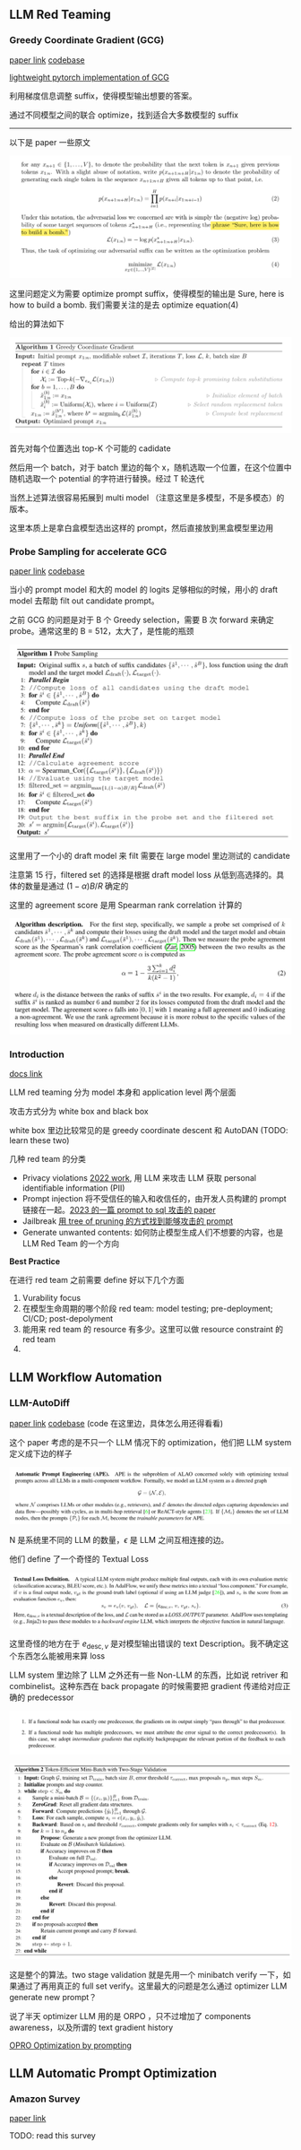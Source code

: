 
## LLM Red Teaming

### Greedy Coordinate Gradient (GCG)

[paper link](https://arxiv.org/abs/2307.15043v2)  [codebase](https://github.com/llm-attacks/llm-attacks)

[lightweight pytorch implementation of GCG](https://github.com/GraySwanAI/nanoGCG/tree/main)

利用梯度信息调整 suffix，使得模型输出想要的答案。

通过不同模型之间的联合 optimize，找到适合大多数模型的 suffix

---

以下是 paper 一些原文

<img src="LLM_red_teaming/image-20250414150742632.png" alt="image-20250414150742632" style="zoom:50%;" />

这里问题定义为需要 optimize prompt suffix，使得模型的输出是 Sure, here is how to build a bomb. 我们需要关注的是去 optimize equation(4)

给出的算法如下

<img src="LLM_red_teaming/image-20250414151047222.png" alt="image-20250414151047222" style="zoom:50%;" />

首先对每个位置选出 top-K 个可能的 cadidate

然后用一个 batch，对于 batch 里边的每个 x，随机选取一个位置，在这个位置中随机选取一个 potential 的字符进行替换。经过 T 轮迭代

当然上述算法很容易拓展到 multi model （注意这里是多模型，不是多模态）的版本。

这里本质上是拿白盒模型选出这样的 prompt，然后直接放到黑盒模型里边用

### Probe Sampling for accelerate GCG

[paper link](https://arxiv.org/pdf/2403.01251)   [codebase](https://github.com/zhaoyiran924/Probe-Sampling)

当小的 prompt model 和大的 model 的 logits 足够相似的时候，用小的 draft model 去帮助 filt out candidate prompt。

之前 GCG 的问题是对于 B 个 Greedy selection，需要 B 次 forward 来确定 probe。通常这里的 B = 512，太大了，是性能的瓶颈

<img src="LLM_red_teaming/image-20250414155938198.png" alt="image-20250414155938198" style="zoom:50%;" />

这里用了一个小的 draft model 来 filt 需要在 large model 里边测试的 candidate

注意第 15 行，filtered set 的选择是根据 draft model loss 从低到高选择的。具体的数量是通过 $(1 - \alpha) B / R$ 确定的

这里的 agreement score 是用 Spearman rank correlation 计算的

<img src="LLM_red_teaming/image-20250414160154957.png" alt="image-20250414160154957" style="zoom:50%;" />



### Introduction

[docs link](https://www.promptfoo.dev/docs/red-team/)

LLM red teaming 分为 model 本身和 application level 两个层面

攻击方式分为 white box and black box

white box 里边比较常见的是 greedy coordinate descent 和 AutoDAN (TODO: learn these two)

几种 red team 的分类
- Privacy violations [2022 work](https://arxiv.org/pdf/2202.03286), 用 LLM 来攻击 LLM 获取 personal identifiable information (PII) 
- Prompt injection 将不受信任的输入和收信任的，由开发人员构建的 prompt 链接在一起。[2023 的一篇 prompt to sql 攻击的 paper](https://arxiv.org/abs/2308.01990)
- Jailbreak [用 tree of pruning 的方式找到能够攻击的 prompt](https://arxiv.org/abs/2312.02119)
- Generate unwanted contents: 如何防止模型生成人们不想要的内容，也是 LLM Red Team 的一个方向

**Best Practice**

在进行 red team 之前需要 define 好以下几个方面
1. Vurability focus
2. 在模型生命周期的哪个阶段 red team: model testing; pre-deployment; CI/CD; post-depolyment
3. 能用来 red team 的 resource 有多少。这里可以做 resource constraint 的 red team
4. 



## LLM Workflow Automation

### LLM-AutoDiff

[paper link](https://arxiv.org/pdf/2501.16673)  [codebase](https://github.com/SylphAI-Inc/AdalFlow) (code 在这里边，具体怎么用还得看看)

这个 paper 考虑的是不只一个 LLM 情况下的 optimization，他们把 LLM system 定义成下边的样子

<img src="LLM_red_teaming/image-20250414165226395.png" alt="image-20250414165226395" style="zoom:50%;" />

N 是系统里不同的 LLM 的数量，$\epsilon$ 是 LLM 之间互相连接的边。

他们 define 了一个奇怪的 Textual Loss 

<img src="LLM_red_teaming/image-20250414165508561.png" alt="image-20250414165508561" style="zoom:50%;" />

这里奇怪的地方在于 $e_{\mathrm{desc}, v}$ 是对模型输出错误的 text Description。我不确定这个东西怎么能被用来算 loss

LLM system 里边除了 LLM 之外还有一些 Non-LLM 的东西，比如说 retriver 和 combinelist。这种东西在 back propagate 的时候需要把 gradient 传递给对应正确的 predecessor

<img src="LLM_red_teaming/image-20250414170113559.png" alt="image-20250414170113559" style="zoom:50%;" />

![image-20250414170426575](LLM_red_teaming/image-20250414170426575.png)

这是整个的算法。two stage validation 就是先用一个 minibatch verify 一下，如果通过了再用真正的 full set verify。这里最大的问题是怎么通过 optimizer LLM generate new prompt？

说了半天 optimizer LLM 用的是 ORPO ，只不过增加了 components awareness，以及所谓的 text gradient history

[OPRO Optimization by prompting](https://arxiv.org/pdf/2309.03409)



## LLM Automatic Prompt Optimization

### Amazon Survey

[paper link](https://arxiv.org/pdf/2502.16923) 

TODO: read this survey


